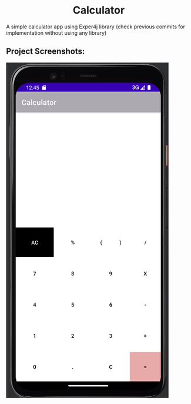 <h1 align="center" id="title">Calculator</h1>

<p align="center">

<p id="description">A simple calculator app using Exper4j library (check previous commits for implementation without using any library)</p>

<h2>Project Screenshots:</h2>

<img src="calcy.png" alt="project-screenshot"/>
